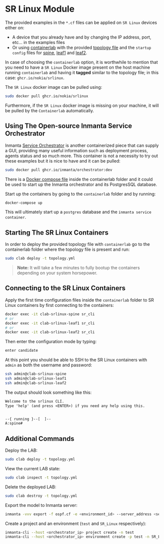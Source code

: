 # SR Linux Module

The provided examples in the `*.cf` files can be applied on `SR Linux` devices either on:

* A device that you already have and by changing the IP address, port, etc... in the examples files
* Or using [containerlab](https://containerlab.srlinux.dev/) with the provided [topology file](containerlab/topology.yml) and the `startup config` files for [spine](containerlab/spine.cli), [leaf1](containerlab/leaf1.cli) and [leaf2](containerlab/leaf2.cli).

In case of choosing the `containerlab` option, it is worthwhile to mention that you need to have a `SR Linux` Docker image present on the host machine running `containerlab` and having it **tagged** similar to the topology file; in this case: `ghcr.io/nokia/srlinux`.

The `SR Linux` docker image can be pulled using:

```bash
sudo docker pull ghcr.io/nokia/srlinux
```

Furthermore, if the `SR Linux` docker image is missing on your machine, it will be pulled by the `Containerlab` automatically.

## Using The Open-source Inmanta Service Orchestrator

Inmanta [Service Orchestrator](https://inmanta.com/service-orchestrator/) is another containerized piece that can supply a GUI, providing many useful information such as deployment process, agents status and so much more. This container is not a necessity to try out these examples but it is nice to have and it can be pulled:

```bash
sudo docker pull ghcr.io/inmanta/orchestrator:dev
```

There is a [Docker compose file](containerlab/docker-compose.yml) inside the containerlab folder and it could be used to start up the Inmanta orchestrator and its PostgresSQL database.

Start up the containers by going to the `containerlab` folder and by running:

```bash
docker-compose up
```

This will ultimately start up a `postgres` database and the `inmanta service container`.

## Starting The SR Linux Containers

In order to deploy the provided topology file with `containerlab` go to the containerlab folder where the topology file is present and run:

```bash
sudo clab deploy -t topology.yml
```

> **Note:** It will take a few minutes to fully bootup the containers depending on your system horsepower.

## Connecting to the SR Linux Containers

Apply the first time configuration files inside the `containerlab` folder to SR Linux containers by first connecting to the containers:

```bash
docker exec -it clab-srlinux-spine sr_cli
# or
docker exec -it clab-srlinux-leaf1 sr_cli
# or
docker exec -it clab-srlinux-leaf2 sr_cli
```

Then enter the configuration mode by typing:

```bash
enter candidate
```

At this point you should be able to SSH to the SR Linux containers with `admin` as both the username and password:

```bash
ssh admin@clab-srlinux-spine
ssh admin@clab-srlinux-leaf1
ssh admin@clab-srlinux-leaf2
```

The output should look something like this:

```txt
Welcome to the srlinux CLI.
Type 'help' (and press <ENTER>) if you need any help using this.


--{ running }--[  ]--
A:spine#
```

## Additional Commands

Deploy the LAB:

```sh
sudo clab deploy -t topology.yml
```

View the current LAB state:

```sh
sudo clab inspect -t topology.yml
```

Delete the deployed LAB:

```sh
sudo clab destroy -t topology.yml
```

Export the model to Inmanta server:

```sh
inmanta -vvv export -f ospf.cf -e <environment_id> --server_address <server_ip_address>
```

Create a project and an environment (`test` and `SR_Linux` respectively):

```bash
inmanta-cli --host <orchestrator_ip> project create -n test
inmanta-cli --host <orchestrator_ip> environment create -p test -n SR_Linux --save
```
